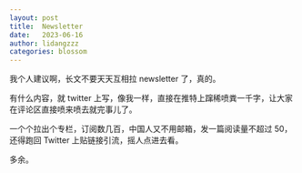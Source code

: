 ```yaml
---
layout: post
title:  Newsletter
date:   2023-06-16
author: lidangzzz
categories: blossom
---
```


我个人建议啊，长文不要天天互相拉 newsletter 了，真的。

有什么内容，就 twitter 上写，像我一样，直接在推特上蹿稀喷粪一千字，让大家在评论区直接喷来喷去就完事儿了。

一个个拉出个专栏，订阅数几百，中国人又不用邮箱，发一篇阅读量不超过 50，还得跑回 Twitter 上贴链接引流，摇人点进去看。

多余。